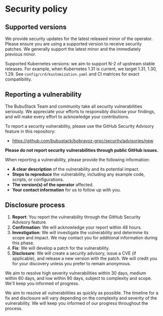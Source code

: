 # Security policy

## Supported versions

We provide security updates for the latest released minor of the operator. Please ensure you are using a supported version to receive security patches. We generally support the latest minor and the immediately previous minor.

Supported Kubernetes versions: we aim to support N-2 of upstream stable releases. For example, when Kubernetes 1.31 is current, we target 1.31, 1.30, 1.29. See `config/crd/kustomization.yaml` and CI matrices for exact compatibility.

## Reporting a vulnerability

The BubuStack Team and community take all security vulnerabilities seriously. We appreciate your efforts to responsibly disclose your findings, and will make every effort to acknowledge your contributions.

To report a security vulnerability, please use the GitHub Security Advisory feature in this repository:

- https://github.com/bubustack/bobravoz-grpc/security/advisories/new

**Please do not report security vulnerabilities through public GitHub issues.**

When reporting a vulnerability, please provide the following information:

- **A clear description** of the vulnerability and its potential impact.
- **Steps to reproduce** the vulnerability, including any example code, scripts, or configurations.
- **The version(s) of the operator** affected.
- **Your contact information** for us to follow up with you.

## Disclosure process

1.  **Report**: You report the vulnerability through the GitHub Security Advisory feature.
2.  **Confirmation**: We will acknowledge your report within 48 hours.
3.  **Investigation**: We will investigate the vulnerability and determine its scope and impact. We may contact you for additional information during this phase.
4.  **Fix**: We will develop a patch for the vulnerability.
5.  **Disclosure**: We will create a security advisory, issue a CVE (if applicable), and release a new version with the patch. We will credit you for your discovery unless you prefer to remain anonymous.

We aim to resolve high severity vulnerabilities within 30 days, medium within 60 days, and low within 90 days, subject to complexity and scope. We'll keep you informed of progress.

We aim to resolve all vulnerabilities as quickly as possible. The timeline for a fix and disclosure will vary depending on the complexity and severity of the vulnerability. We will keep you informed of our progress throughout the process.

